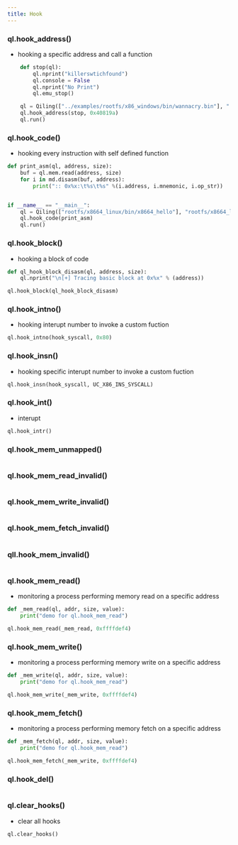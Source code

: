 ```yaml
---
title: Hook
---
```


### ql.hook_address()

- hooking a specific address and call a function
```python
    def stop(ql):
        ql.nprint("killerswtichfound")
        ql.console = False
        ql.nprint("No Print")
        ql.emu_stop()

    ql = Qiling(["../examples/rootfs/x86_windows/bin/wannacry.bin"], "../examples/rootfs/x86_windows")
    ql.hook_address(stop, 0x40819a)
    ql.run()
```

### ql.hook_code()

- hooking every instruction with self defined function
```python
def print_asm(ql, address, size):
    buf = ql.mem.read(address, size)
    for i in md.disasm(buf, address):
        print(":: 0x%x:\t%s\t%s" %(i.address, i.mnemonic, i.op_str))


if __name__ == "__main__":
    ql = Qiling(["rootfs/x8664_linux/bin/x8664_hello"], "rootfs/x8664_linux")
    ql.hook_code(print_asm)
    ql.run()
```

### ql.hook_block()
- hooking a block of code
```python
def ql_hook_block_disasm(ql, address, size):
    ql.nprint("\n[+] Tracing basic block at 0x%x" % (address))

ql.hook_block(ql_hook_block_disasm)
```

### ql.hook_intno()

- hooking interupt number to invoke a custom fuction
```python
ql.hook_intno(hook_syscall, 0x80)
```

### ql.hook_insn()

- hooking specific interupt number to invoke a custom fuction
```python
ql.hook_insn(hook_syscall, UC_X86_INS_SYSCALL)
```


### ql.hook_int()
- interupt
```python
ql.hook_intr()
```

### ql.hook_mem_unmapped()
```python
```

### ql.hook_mem_read_invalid()
```python
```

### ql.hook_mem_write_invalid()
```python
```

### ql.hook_mem_fetch_invalid()
```python
```

### qll.hook_mem_invalid()
```python
```

### ql.hook_mem_read()

- monitoring a process performing memory read on a specific address
```python
def _mem_read(ql, addr, size, value):
    print("demo for ql.hook_mem_read")

ql.hook_mem_read(_mem_read, 0xffffdef4)
```

### ql.hook_mem_write()

- monitoring a process performing memory write on a specific address
```python
def _mem_write(ql, addr, size, value):
    print("demo for ql.hook_mem_read")

ql.hook_mem_write(_mem_write, 0xffffdef4)
```

### ql.hook_mem_fetch()

- monitoring a process performing memory fetch on a specific address
```python
def _mem_fetch(ql, addr, size, value):
    print("demo for ql.hook_mem_read")

ql.hook_mem_fetch(_mem_write, 0xffffdef4)
```

### ql.hook_del()
```python
```

### ql.clear_hooks() 
- clear all hooks
```python
ql.clear_hooks()
```
